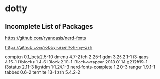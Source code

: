 # dotty

## Incomplete List of Packages

https://github.com/ryanoasis/nerd-fonts

https://github.com/robbyrussell/oh-my-zsh

compton 0.1_beta2.5-10
dmenu 4.7-2
feh 2.25-1
gdm 3.26.2.1-1
i3-gaps 4.15-1
i3blocks 1.4-6
i3lock 2.10-1
i3lock-wrapper 2018.01.14.g212ff19-1
i3status 2.11-3
lightdm 1:1.24.1-3
nerd-fonts-complete 1.2.0-3
ranger 1.9.1-1
tabbed 0.6-2
termite 13-1
zsh 5.4.2-2
